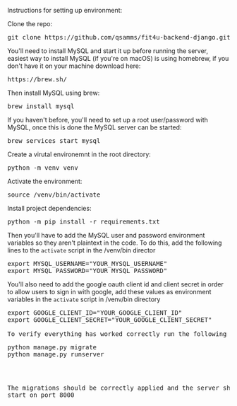 Instructions for setting up environment:

Clone the repo: 
<pre>
git clone https://github.com/qsamms/fit4u-backend-django.git
</pre>

You'll need to install MySQL and start it up before running the server, easiest way to install MySQL (if you're on macOS) is using homebrew, if you don't have it on your machine download here: 
<pre>
https://brew.sh/
</pre>

Then install MySQL using brew:
<pre>
brew install mysql
</pre>

If you haven't before, you'll need to set up a root user/password with MySQL, once this is done the MySQL server can be started:
<pre>
brew services start mysql
</pre>

Create a virutal environemnt in the root directory: 
<pre>
python -m venv venv
</pre>

Activate the environment: 
<pre>
source /venv/bin/activate
</pre>

Install project dependencies: 
<pre>
python -m pip install -r requirements.txt
</pre>

Then you'll have to add the MySQL user and password environment variables so they aren't plaintext in the code.
To do this, add the following lines to the `activate` script in the /venv/bin director
<pre>
export MYSQL_USERNAME="YOUR_MYSQL_USERNAME"
export MYSQL_PASSWORD="YOUR_MYSQL_PASSWORD"
</pre>

You'll also need to add the google oauth client id and client secret in order to allow users to sign in with google, 
add these values as environment variables in the `activate` script in /venv/bin directory 
<pre>
export GOOGLE_CLIENT_ID="YOUR_GOOGLE_CLIENT_ID"
export GOOGLE_CLIENT_SECRET="YOUR_GOOGLE_CLIENT_SECRET"

To verify everything has worked correctly run the following commands: 
<pre>
python manage.py migrate
python manage.py runserver
</pre>

The migrations should be correctly applied and the server should start on port 8000
